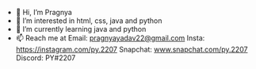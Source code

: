 - 👋 Hi, I’m Pragnya
- 👀 I’m interested in html, css, java and python
- 🌱 I’m currently learning java and python
- 📫 Reach me at 
Email: pragnyayadav22@gmail.com
Insta: https://instagram.com/py.2207
Snapchat: www.snapchat.com/py.2207
Discord: PY#2207
<!---
Pragnyayadav/Pragnyayadav is a ✨ special ✨ repository because its `README.md` (this file) appears on your GitHub profile.
You can click the Preview link to take a look at your changes.
--->
